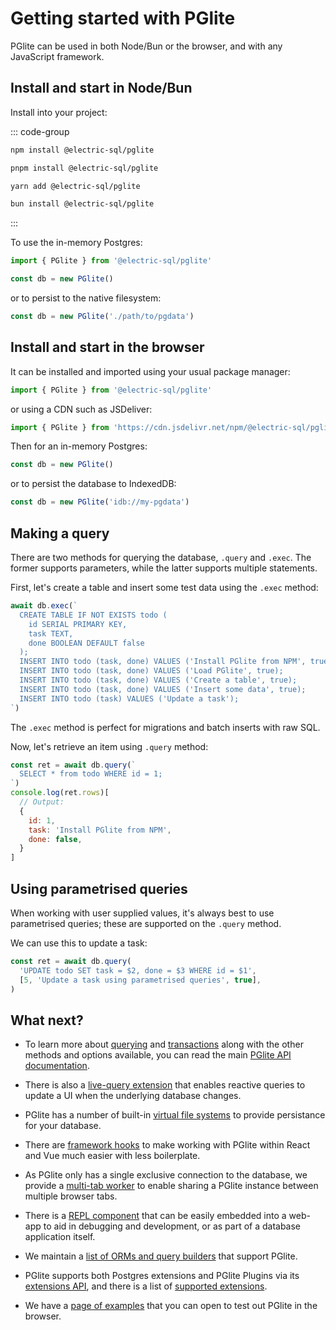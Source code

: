 # Getting started with PGlite

PGlite can be used in both Node/Bun or the browser, and with any JavaScript framework.

## Install and start in Node/Bun

Install into your project:

::: code-group

```bash [npm]
npm install @electric-sql/pglite
```

```bash [pnpm]
pnpm install @electric-sql/pglite
```

```bash [yarn]
yarn add @electric-sql/pglite
```

```bash [bun]
bun install @electric-sql/pglite
```

:::

To use the in-memory Postgres:

```js
import { PGlite } from '@electric-sql/pglite'

const db = new PGlite()
```

or to persist to the native filesystem:

```js
const db = new PGlite('./path/to/pgdata')
```

## Install and start in the browser

It can be installed and imported using your usual package manager:

```js
import { PGlite } from '@electric-sql/pglite'
```

or using a CDN such as JSDeliver:

```js
import { PGlite } from 'https://cdn.jsdelivr.net/npm/@electric-sql/pglite/dist/index.js'
```

Then for an in-memory Postgres:

```js
const db = new PGlite()
```

or to persist the database to IndexedDB:

```js
const db = new PGlite('idb://my-pgdata')
```

## Making a query

There are two methods for querying the database, `.query` and `.exec`. The former supports parameters, while the latter supports multiple statements.

First, let's create a table and insert some test data using the `.exec` method:

```js
await db.exec(`
  CREATE TABLE IF NOT EXISTS todo (
    id SERIAL PRIMARY KEY,
    task TEXT,
    done BOOLEAN DEFAULT false
  );
  INSERT INTO todo (task, done) VALUES ('Install PGlite from NPM', true);
  INSERT INTO todo (task, done) VALUES ('Load PGlite', true);
  INSERT INTO todo (task, done) VALUES ('Create a table', true);
  INSERT INTO todo (task, done) VALUES ('Insert some data', true);
  INSERT INTO todo (task) VALUES ('Update a task');
`)
```

The `.exec` method is perfect for migrations and batch inserts with raw SQL.

Now, let's retrieve an item using `.query` method:

```js
const ret = await db.query(`
  SELECT * from todo WHERE id = 1;
`)
console.log(ret.rows)[
  // Output:
  {
    id: 1,
    task: 'Install PGlite from NPM',
    done: false,
  }
]
```

## Using parametrised queries

When working with user supplied values, it's always best to use parametrised queries; these are supported on the `.query` method.

We can use this to update a task:

```js
const ret = await db.query(
  'UPDATE todo SET task = $2, done = $3 WHERE id = $1',
  [5, 'Update a task using parametrised queries', true],
)
```

## What next?

- To learn more about [querying](./api.md#query) and [transactions](./api.md#transaction) along with the other methods and options available, you can read the main [PGlite API documentation](./api.md).

- There is also a [live-query extension](./live-queries.md) that enables reactive queries to update a UI when the underlying database changes.

- PGlite has a number of built-in [virtual file systems](./filesystems.md) to provide persistance for your database.

- There are [framework hooks](./framework-hooks.md) to make working with PGlite within React and Vue much easier with less boilerplate.

- As PGlite only has a single exclusive connection to the database, we provide a [multi-tab worker](./multi-tab-worker.md) to enable sharing a PGlite instance between multiple browser tabs.

- There is a [REPL component](./repl.md) that can be easily embedded into a web-app to aid in debugging and development, or as part of a database application itself.

- We maintain a [list of ORMs and query builders](./orm-support.md) that support PGlite.

- PGlite supports both Postgres extensions and PGlite Plugins via its [extensions API](./api.md#options-extensions), and there is a list of [supported extensions](../extensions/).

- We have a [page of examples](../examples.md) that you can open to test out PGlite in the browser.
